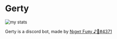 # Gerty
![my stats](https://github-readme-stats.vercel.app/api?username=NgtFury)



Gerty is a discord bot, made by [Nιgнт Fυяу ♪🤍#4371](https://discord.com/users/770646750804312105)


